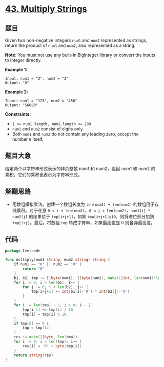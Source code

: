 # [43. Multiply Strings](https://leetcode.com/problems/multiply-strings/)


## 题目

Given two non-negative integers `num1` and `num2` represented as strings, return the product of `num1` and `num2`, also represented as a string.

**Note:** You must not use any built-in BigInteger library or convert the inputs to integer directly.

**Example 1:**

```
Input: num1 = "2", num2 = "3"
Output: "6"
```

**Example 2:**

```
Input: num1 = "123", num2 = "456"
Output: "56088"
```

**Constraints:**

- `1 <= num1.length, num2.length <= 200`
- `num1` and `num2` consist of digits only.
- Both `num1` and `num2` do not contain any leading zero, except the number `0` itself.

## 题目大意

给定两个以字符串形式表示的非负整数 num1 和 num2，返回 num1 和 num2 的乘积，它们的乘积也表示为字符串形式。

## 解题思路

- 用数组模拟乘法。创建一个数组长度为 `len(num1) + len(num2)` 的数组用于存储乘积。对于任意 `0 ≤ i < len(num1)`，`0 ≤ j < len(num2)`，`num1[i] * num2[j]` 的结果位于 `tmp[i+j+1]`，如果 `tmp[i+j+1]≥10`，则将进位部分加到 `tmp[i+j]`。最后，将数组 `tmp` 转成字符串，如果最高位是 0 则舍弃最高位。

## 代码

```go
package leetcode

func multiply(num1 string, num2 string) string {
    if num1 == "0" || num2 == "0" {
        return "0"
    }
    b1, b2, tmp := []byte(num1), []byte(num2), make([]int, len(num1)+len(num2))
    for i := 0; i < len(b1); i++ {
        for j := 0; j < len(b2); j++ {
            tmp[i+j+1] += int(b1[i]-'0') * int(b2[j]-'0')
        }
    }
    for i := len(tmp) - 1; i > 0; i-- {
        tmp[i-1] += tmp[i] / 10
        tmp[i] = tmp[i] % 10
    }
    if tmp[0] == 0 {
        tmp = tmp[1:]
    }
    res := make([]byte, len(tmp))
    for i := 0; i < len(tmp); i++ {
        res[i] = '0' + byte(tmp[i])
    }
    return string(res)
}
```